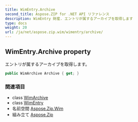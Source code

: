 ```yaml
---
title: WimEntry.Archive
second_title: Aspose.ZIP for .NET API リファレンス
description: WimEntry 財産. エントリが属するアーカイブを取得します
type: docs
weight: 20
url: /ja/net/aspose.zip.wim/wimentry/archive/
---
```

## WimEntry.Archive property

エントリが属するアーカイブを取得します。

```csharp
public WimArchive Archive { get; }
```

### 関連項目

* class [WimArchive](../../wimarchive/)
* class [WimEntry](../)
* 名前空間 [Aspose.Zip.Wim](../../wimentry/)
* 組み立て [Aspose.Zip](../../../)


